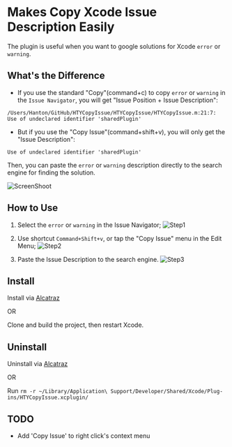 # Makes Copy Xcode Issue Description Easily

The plugin is useful when you want to google solutions for Xcode `error` or `warning`.


## What's the Difference


- If you use the standard "Copy"(command+c) to copy `error` or `warning` in the `Issue Navigator`, you will get "Issue Position + Issue Description":

`/Users/Hanton/GitHub/HTYCopyIssue/HTYCopyIssue/HTYCopyIssue.m:21:7: Use of undeclared identifier 'sharedPlugin'`

- But if you use the "Copy Issue"(command+shift+v), you will only get the "Issue Description":

`Use of undeclared identifier 'sharedPlugin'`


Then, you can paste the `error` or `warning` description directly to the search engine for finding the solution. 

![ScreenShoot](https://github.com/hanton/CopyIssue-Xcode-Plugin/blob/master/ScreenShot.png)


## How to Use
1. Select the `error` or `warning` in the Issue Navigator;
![Step1](https://github.com/hanton/CopyIssue-Xcode-Plugin/blob/master/Step1.png)

2. Use shortcut `Command+Shift+v`, or tap the "Copy Issue" menu in the Edit Menu;
![Step2](https://github.com/hanton/CopyIssue-Xcode-Plugin/blob/master/Step2.png)

3. Paste the Issue Description to the search engine.
![Step3](https://github.com/hanton/CopyIssue-Xcode-Plugin/blob/master/Step3.png)



## Install

Install via [Alcatraz](http://alcatraz.io/)

OR

Clone and build the project, then restart Xcode.

## Uninstall

Uninstall via [Alcatraz](http://alcatraz.io/)

OR

Run `rm -r ~/Library/Application\ Support/Developer/Shared/Xcode/Plug-ins/HTYCopyIssue.xcplugin/`


## TODO
- Add 'Copy Issue' to right click's context menu
